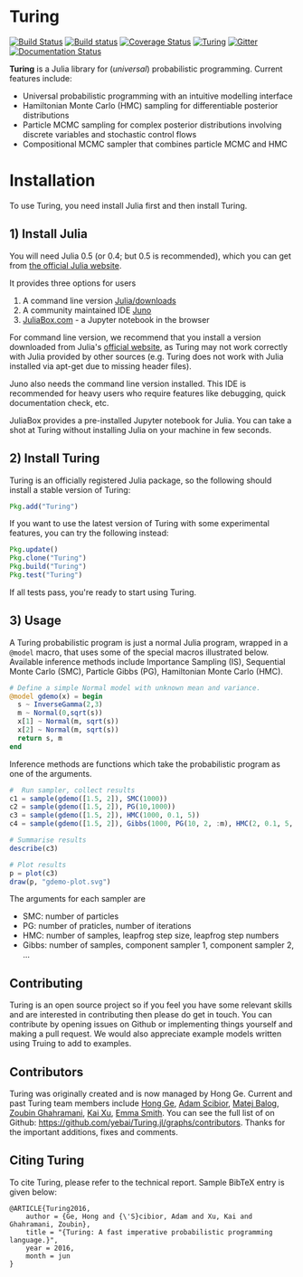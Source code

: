 # Turing

[![Build Status](https://travis-ci.org/yebai/Turing.jl.svg?branch=master)](https://travis-ci.org/yebai/Turing.jl)
[![Build status](https://ci.appveyor.com/api/projects/status/fvgi21998e1tfx0d/branch/master?svg=true)](https://ci.appveyor.com/project/yebai/turing-jl/branch/master)
[![Coverage Status](https://coveralls.io/repos/github/yebai/Turing.jl/badge.svg?branch=master)](https://coveralls.io/github/yebai/Turing.jl?branch=master)
[![Turing](http://pkg.julialang.org/badges/Turing_0.5.svg)](http://pkg.julialang.org/?pkg=Turing)
[![Gitter](https://badges.gitter.im/gitterHQ/gitter.svg)](https://gitter.im/Turing-jl/Lobby?utm_source=badge&utm_medium=badge&utm_campaign=pr-badge)
[![Documentation Status](https://readthedocs.org/projects/turingjl/badge/?version=latest)](http://turingjl.readthedocs.io/?badge=latest)

**Turing** is a Julia library for (_universal_) probabilistic programming. Current features include:

- Universal probabilistic programming with an intuitive modelling interface
- Hamiltonian Monte Carlo (HMC) sampling for differentiable posterior distributions
- Particle MCMC sampling for complex posterior distributions involving discrete variables and stochastic control flows
- Compositional MCMC sampler that combines particle MCMC and HMC

# Installation

To use Turing, you need install Julia first and then install Turing.

## 1) Install Julia

You will need Julia 0.5 (or 0.4; but 0.5 is recommended), which you can get from [the official Julia website](http://julialang.org/downloads/).

It provides three options for users

1. A command line version [Julia/downloads](http://julialang.org/downloads/)
2. A community maintained IDE [Juno](http://www.junolab.org/)
3. [JuliaBox.com](https://www.juliabox.com/) - a Jupyter notebook in the browser

For command line version, we recommend that you install a version downloaded from Julia's [official website](http://julialang.org/downloads/), as Turing may not work correctly with Julia provided by other sources (e.g. Turing does not work with Julia installed via apt-get due to missing header files).

Juno also needs the command line version installed. This IDE is recommended for heavy users who require features like debugging, quick documentation check, etc.

JuliaBox provides a pre-installed Jupyter notebook for Julia. You can take a shot at Turing without installing Julia on your machine in few seconds.

## 2) Install Turing

Turing is an officially registered Julia package, so the following should install a stable version of Turing:

```julia
Pkg.add("Turing")
```

If you want to use the latest version of Turing with some experimental features, you can try the following instead:

```julia
Pkg.update()
Pkg.clone("Turing")
Pkg.build("Turing")
Pkg.test("Turing")
```

If all tests pass, you're ready to start using Turing.

## 3) Usage

A Turing probabilistic program is just a normal Julia program, wrapped in a `@model` macro, that uses some of the special macros illustrated below. Available inference methods include  Importance Sampling (IS), Sequential Monte Carlo (SMC), Particle Gibbs (PG), Hamiltonian Monte Carlo (HMC).

```julia
# Define a simple Normal model with unknown mean and variance.
@model gdemo(x) = begin
  s ~ InverseGamma(2,3)
  m ~ Normal(0,sqrt(s))
  x[1] ~ Normal(m, sqrt(s))
  x[2] ~ Normal(m, sqrt(s))
  return s, m
end
```

Inference methods are functions which take the probabilistic program as one of the arguments.

```julia
#  Run sampler, collect results
c1 = sample(gdemo([1.5, 2]), SMC(1000))
c2 = sample(gdemo([1.5, 2]), PG(10,1000))
c3 = sample(gdemo([1.5, 2]), HMC(1000, 0.1, 5))
c4 = sample(gdemo([1.5, 2]), Gibbs(1000, PG(10, 2, :m), HMC(2, 0.1, 5, :s)))

# Summarise results
describe(c3)

# Plot results 
p = plot(c3)
draw(p, "gdemo-plot.svg")
```

The arguments for each sampler are

* SMC: number of particles
* PG: number of praticles, number of iterations
* HMC: number of samples, leapfrog step size, leapfrog step numbers
* Gibbs: number of samples, component sampler 1, component sampler 2, ...


## Contributing
Turing is an open source project so if you feel you have some relevant skills and are interested in contributing then please do get in touch. You can contribute by opening issues on Github or implementing things yourself and making a pull request. We would also appreciate example models written using Truing to add to examples.

## Contributors

Turing was originally created and is now managed by Hong Ge. Current and past Turing team members include [Hong Ge](http://mlg.eng.cam.ac.uk/hong/), [Adam Scibior](http://mlg.eng.cam.ac.uk/?portfolio=adam-scibior), [Matej Balog](http://mlg.eng.cam.ac.uk/?portfolio=matej-balog), [Zoubin Ghahramani](http://mlg.eng.cam.ac.uk/zoubin/), [Kai Xu](http://mlg.eng.cam.ac.uk/?portfolio=kai-xu), [Emma Smith](https://github.com/evsmithx). 
You can see the full list of on Github: https://github.com/yebai/Turing.jl/graphs/contributors. Thanks for the important additions, fixes and comments.


## Citing Turing ##

To cite Turing, please refer to the technical report. Sample BibTeX entry is given below:

```
@ARTICLE{Turing2016,
    author = {Ge, Hong and {\'S}cibior, Adam and Xu, Kai and Ghahramani, Zoubin},
    title = "{Turing: A fast imperative probabilistic programming language.}",
    year = 2016,
    month = jun
}
```

